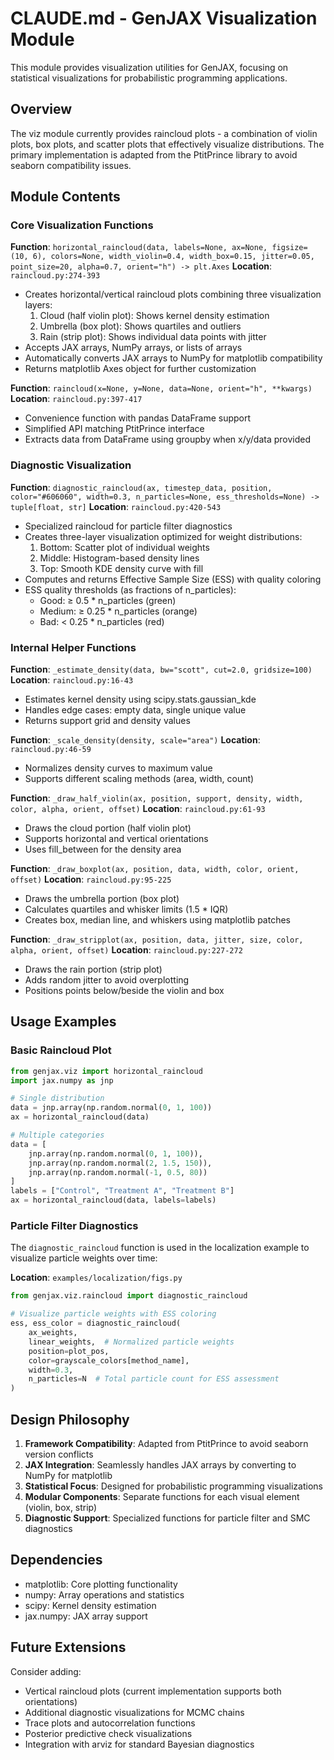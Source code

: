 # CLAUDE.md - GenJAX Visualization Module

This module provides visualization utilities for GenJAX, focusing on statistical visualizations for probabilistic programming applications.

## Overview

The viz module currently provides raincloud plots - a combination of violin plots, box plots, and scatter plots that effectively visualize distributions. The primary implementation is adapted from the PtitPrince library to avoid seaborn compatibility issues.

## Module Contents

### Core Visualization Functions

**Function**: `horizontal_raincloud(data, labels=None, ax=None, figsize=(10, 6), colors=None, width_violin=0.4, width_box=0.15, jitter=0.05, point_size=20, alpha=0.7, orient="h") -> plt.Axes`
**Location**: `raincloud.py:274-393`
- Creates horizontal/vertical raincloud plots combining three visualization layers:
  1. Cloud (half violin plot): Shows kernel density estimation
  2. Umbrella (box plot): Shows quartiles and outliers
  3. Rain (strip plot): Shows individual data points with jitter
- Accepts JAX arrays, NumPy arrays, or lists of arrays
- Automatically converts JAX arrays to NumPy for matplotlib compatibility
- Returns matplotlib Axes object for further customization

**Function**: `raincloud(x=None, y=None, data=None, orient="h", **kwargs)`
**Location**: `raincloud.py:397-417`
- Convenience function with pandas DataFrame support
- Simplified API matching PtitPrince interface
- Extracts data from DataFrame using groupby when x/y/data provided

### Diagnostic Visualization

**Function**: `diagnostic_raincloud(ax, timestep_data, position, color="#606060", width=0.3, n_particles=None, ess_thresholds=None) -> tuple[float, str]`
**Location**: `raincloud.py:420-543`
- Specialized raincloud for particle filter diagnostics
- Creates three-layer visualization optimized for weight distributions:
  1. Bottom: Scatter plot of individual weights
  2. Middle: Histogram-based density lines
  3. Top: Smooth KDE density curve with fill
- Computes and returns Effective Sample Size (ESS) with quality coloring
- ESS quality thresholds (as fractions of n_particles):
  - Good: ≥ 0.5 * n_particles (green)
  - Medium: ≥ 0.25 * n_particles (orange)
  - Bad: < 0.25 * n_particles (red)

### Internal Helper Functions

**Function**: `_estimate_density(data, bw="scott", cut=2.0, gridsize=100)`
**Location**: `raincloud.py:16-43`
- Estimates kernel density using scipy.stats.gaussian_kde
- Handles edge cases: empty data, single unique value
- Returns support grid and density values

**Function**: `_scale_density(density, scale="area")`
**Location**: `raincloud.py:46-59`
- Normalizes density curves to maximum value
- Supports different scaling methods (area, width, count)

**Function**: `_draw_half_violin(ax, position, support, density, width, color, alpha, orient, offset)`
**Location**: `raincloud.py:61-93`
- Draws the cloud portion (half violin plot)
- Supports horizontal and vertical orientations
- Uses fill_between for the density area

**Function**: `_draw_boxplot(ax, position, data, width, color, orient, offset)`
**Location**: `raincloud.py:95-225`
- Draws the umbrella portion (box plot)
- Calculates quartiles and whisker limits (1.5 * IQR)
- Creates box, median line, and whiskers using matplotlib patches

**Function**: `_draw_stripplot(ax, position, data, jitter, size, color, alpha, orient, offset)`
**Location**: `raincloud.py:227-272`
- Draws the rain portion (strip plot)
- Adds random jitter to avoid overplotting
- Positions points below/beside the violin and box

## Usage Examples

### Basic Raincloud Plot

```python
from genjax.viz import horizontal_raincloud
import jax.numpy as jnp

# Single distribution
data = jnp.array(np.random.normal(0, 1, 100))
ax = horizontal_raincloud(data)

# Multiple categories
data = [
    jnp.array(np.random.normal(0, 1, 100)),
    jnp.array(np.random.normal(2, 1.5, 150)),
    jnp.array(np.random.normal(-1, 0.5, 80))
]
labels = ["Control", "Treatment A", "Treatment B"]
ax = horizontal_raincloud(data, labels=labels)
```

### Particle Filter Diagnostics

The `diagnostic_raincloud` function is used in the localization example to visualize particle weights over time:

**Location**: `examples/localization/figs.py`
```python
from genjax.viz.raincloud import diagnostic_raincloud

# Visualize particle weights with ESS coloring
ess, ess_color = diagnostic_raincloud(
    ax_weights,
    linear_weights,  # Normalized particle weights
    position=plot_pos,
    color=grayscale_colors[method_name],
    width=0.3,
    n_particles=N  # Total particle count for ESS assessment
)
```

## Design Philosophy

1. **Framework Compatibility**: Adapted from PtitPrince to avoid seaborn version conflicts
2. **JAX Integration**: Seamlessly handles JAX arrays by converting to NumPy for matplotlib
3. **Statistical Focus**: Designed for probabilistic programming visualizations
4. **Modular Components**: Separate functions for each visual element (violin, box, strip)
5. **Diagnostic Support**: Specialized functions for particle filter and SMC diagnostics

## Dependencies

- matplotlib: Core plotting functionality
- numpy: Array operations and statistics
- scipy: Kernel density estimation
- jax.numpy: JAX array support

## Future Extensions

Consider adding:
- Vertical raincloud plots (current implementation supports both orientations)
- Additional diagnostic visualizations for MCMC chains
- Trace plots and autocorrelation functions
- Posterior predictive check visualizations
- Integration with arviz for standard Bayesian diagnostics
